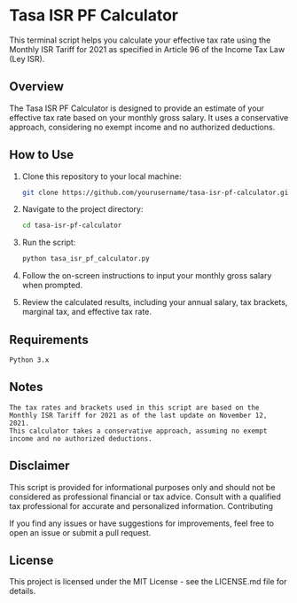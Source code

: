 # Tasa ISR PF Calculator

This terminal script helps you calculate your effective tax rate using the Monthly ISR Tariff for 2021 as specified in Article 96 of the Income Tax Law (Ley ISR).

## Overview

The Tasa ISR PF Calculator is designed to provide an estimate of your effective tax rate based on your monthly gross salary. It uses a conservative approach, considering no exempt income and no authorized deductions.

## How to Use

1. Clone this repository to your local machine:

   ```bash
   git clone https://github.com/yourusername/tasa-isr-pf-calculator.git

2. Navigate to the project directory:

    ```bash
    cd tasa-isr-pf-calculator

3. Run the script:

    ```bash
    python tasa_isr_pf_calculator.py

4. Follow the on-screen instructions to input your monthly gross salary when prompted.

5. Review the calculated results, including your annual salary, tax brackets, marginal tax, and effective tax rate.

## Requirements

    Python 3.x

## Notes

    The tax rates and brackets used in this script are based on the Monthly ISR Tariff for 2021 as of the last update on November 12, 2021.
    This calculator takes a conservative approach, assuming no exempt income and no authorized deductions.

## Disclaimer

This script is provided for informational purposes only and should not be considered as professional financial or tax advice. Consult with a qualified tax professional for accurate and personalized information.
Contributing

If you find any issues or have suggestions for improvements, feel free to open an issue or submit a pull request.

## License

This project is licensed under the MIT License - see the LICENSE.md file for details.
